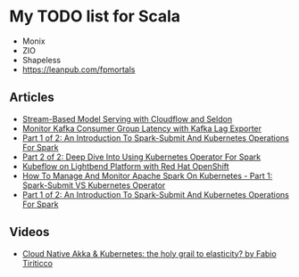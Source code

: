 # My TODO list for Scala

* Monix
* ZIO
* Shapeless
* https://leanpub.com/fpmortals

## Articles
* [Stream-Based Model Serving with Cloudflow and Seldon](https://www.lightbend.com/blog/stream-based-model-serving-with-cloudflow-and-seldon)
* [Monitor Kafka Consumer Group Latency with Kafka Lag Exporter](https://www.lightbend.com/blog/monitor-kafka-consumer-group-latency-with-kafka-lag-exporter)
* [Part 1 of 2: An Introduction To Spark-Submit And Kubernetes Operations For Spark](https://www.lightbend.com/blog/how-to-manage-monitor-spark-on-kubernetes-introduction-spark-submit-kubernetes-operator)
* [Part 2 of 2: Deep Dive Into Using Kubernetes Operator For Spark](https://www.lightbend.com/blog/how-to-manage-monitor-spark-on-kubernetes-deep-dive-kubernetes-operator-for-spark)
* [Kubeflow on Lightbend Platform with Red Hat OpenShift](https://www.lightbend.com/blog/how-to-deploy-kubeflow-on-lightbend-platform-openshift-introduction)
* [How To Manage And Monitor Apache Spark On Kubernetes - Part 1: Spark-Submit VS Kubernetes Operator](https://www.lightbend.com/blog/how-to-manage-monitor-spark-on-kubernetes-introduction-spark-submit-kubernetes-operator)
* [Part 1 of 2: An Introduction To Spark-Submit And Kubernetes Operations For Spark](https://www.lightbend.com/blog/how-to-manage-monitor-spark-on-kubernetes-introduction-spark-submit-kubernetes-operator)


## Videos
* [Cloud Native Akka & Kubernetes: the holy grail to elasticity? by Fabio Tiriticco](https://www.youtube.com/watch?v=OOXRgd5yUQo&ab_channel=JOnTheBeach)